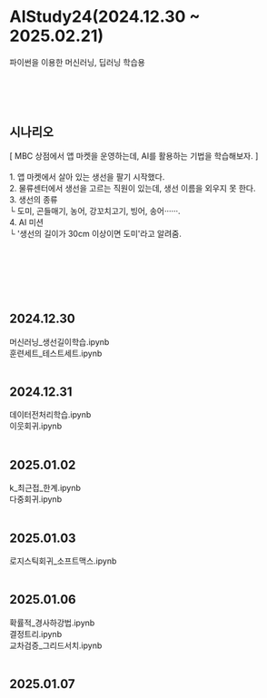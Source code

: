 <h1>AIStudy24(2024.12.30 ~ 2025.02.21)</h1>
파이썬을 이용한 머신러닝, 딥러닝 학습용
<br/><br/><br/><br/><br/>
<h2>시나리오</h2>
[ MBC 상점에서 앱 마켓을 운영하는데, AI를 활용하는 기법을 학습해보자. ]
<br/><br/>
1. 앱 마켓에서 살아 있는 생선을 팔기 시작했다.
<br/>
2. 물류센터에서 생선을 고르는 직원이 있는데, 생선 이름을 외우지 못 한다.
<br/>
3. 생선의 종류<br/>
  └ 도미, 곤들매기, 농어, 강꼬치고기, 빙어, 송어······.
<br/>
4. AI 미션<br/>
  └ '생선의 길이가 30cm 이상이면 도미'라고 알려줌.

<br/><br/><br/><br/><br/>
<h2>2024.12.30</h2>
머신러닝_생선길이학습.ipynb
<br/>
훈련세트_테스트세트.ipynb
<br/><br/>
<h2>2024.12.31</h2>
데이터전처리학습.ipynb
<br/>
이웃회귀.ipynb
<br/><br/>
<h2>2025.01.02</h2>
k_최근접_한계.ipynb
<br/>
다중회귀.ipynb
<br/><br/>
<h2>2025.01.03</h2>
로지스틱회귀_소프트맥스.ipynb
<br/><br/>
<h2>2025.01.06</h2>
확률적_경사하강법.ipynb
<br/>
결정트리.ipynb
<br/>
교차검증_그리드서치.ipynb
<br/><br/>
<h2>2025.01.07</h2>
